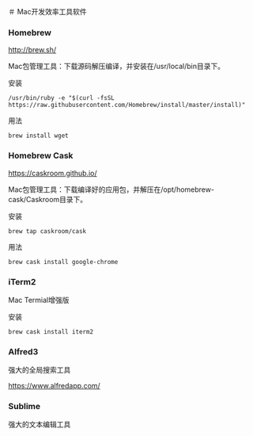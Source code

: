 ＃ Mac开发效率工具软件

### Homebrew 

http://brew.sh/

Mac包管理工具：下载源码解压编译，并安装在/usr/local/bin目录下。

安装

```
/usr/bin/ruby -e "$(curl -fsSL https://raw.githubusercontent.com/Homebrew/install/master/install)"
```

用法

```
brew install wget
```

### Homebrew Cask

https://caskroom.github.io/

Mac包管理工具：下载编译好的应用包，并解压在/opt/homebrew-cask/Caskroom目录下。

安装

```
brew tap caskroom/cask
```

用法

```
brew cask install google-chrome
```


### iTerm2

Mac Termial增强版

安装

```
brew cask install iterm2
```

### AIfred3

强大的全局搜索工具

https://www.alfredapp.com/

### Sublime

强大的文本编辑工具
